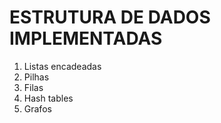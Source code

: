 # ESTRUTURA DE DADOS IMPLEMENTADAS

1. Listas encadeadas
2. Pilhas
3. Filas
4. Hash tables
5. Grafos
